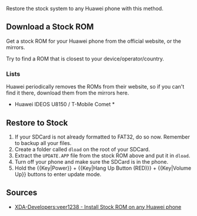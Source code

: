 Restore the stock system to any Huawei phone with this method.

## Download a Stock ROM

Get a stock ROM for your Huawei phone from the official website, or the mirrors.

Try to find a ROM that is closest to your device/operator/country.

### Lists

Huawei periodically removes the ROMs from their website, so if you can't find it there, download them from the mirrors here.

* Huawei IDEOS U8150 / T-Mobile Comet
  * 
  
## Restore to Stock

1. If your SDCard is not already formatted to FAT32, do so now. Remember to backup all your files.
2. Create a folder called `dload` on the root of your SDCard.
3. Extract the `UPDATE.APP` file from the stock ROM above and put it in `dload`.
4. Turn off your phone and make sure the SDCard is in the phone.
5. Hold the {{Key|Power}} + {{Key|Hang Up Button (RED)}} + {{Key|Volume Up}} buttons to enter update mode.

## Sources

* [XDA-Developers:veer1238 - Install Stock ROM on any Huawei phone](http://forum.xda-developers.com/showthread.php?t=1011527)